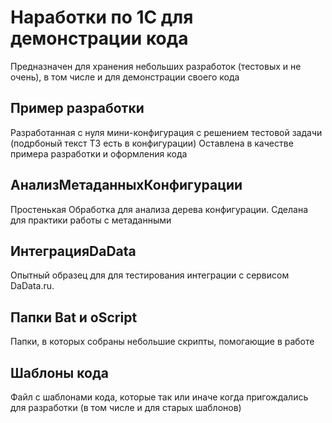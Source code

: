# **Наработки по 1С для демонстрации кода**

Предназначен для хранения небольших разработок (тестовых и не очень), в том числе и для демонстрации своего кода

## Пример разработки

Разработанная с нуля мини-конфигурация с решением тестовой задачи (подрбоный текст ТЗ есть в конфигурации)
Оставлена в качестве примера разработки и оформления кода

## АнализМетаданныхКонфигурации

Простенькая Обработка для анализа дерева конфигурации. Сделана для практики работы с метаданными

## ИнтеграцияDaData

Опытный образец для для тестирования интеграции с сервисом DaData.ru.

## Папки Bat и oScript

Папки, в которых собраны небольшие скрипты, помогающие в работе

## Шаблоны кода

Файл с шаблонами кода, которые так или иначе когда пригождались для разработки (в том числе и для старых шаблонов)
